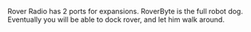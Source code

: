 Rover Radio has 2 ports for expansions.
RoverByte is the full robot dog.
Eventually you will be able to dock rover, and let him walk around.